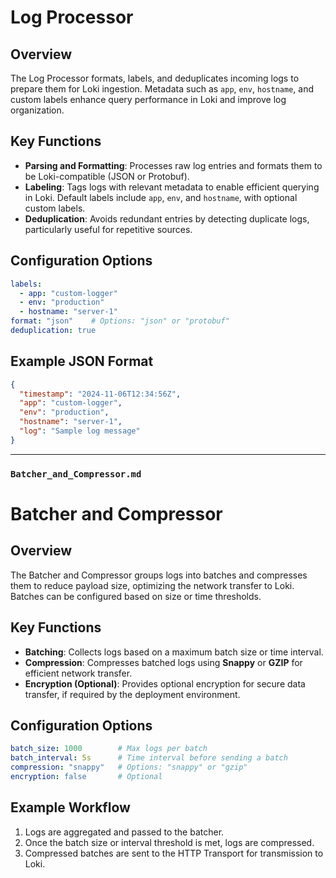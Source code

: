 # Log Processor

## Overview
The Log Processor formats, labels, and deduplicates incoming logs to prepare them for Loki ingestion. Metadata such as `app`, `env`, `hostname`, and custom labels enhance query performance in Loki and improve log organization.

## Key Functions
- **Parsing and Formatting**: Processes raw log entries and formats them to be Loki-compatible (JSON or Protobuf).
- **Labeling**: Tags logs with relevant metadata to enable efficient querying in Loki. Default labels include `app`, `env`, and `hostname`, with optional custom labels.
- **Deduplication**: Avoids redundant entries by detecting duplicate logs, particularly useful for repetitive sources.

## Configuration Options
```yaml
labels:
  - app: "custom-logger"
  - env: "production"
  - hostname: "server-1"
format: "json"    # Options: "json" or "protobuf"
deduplication: true
```

## Example JSON Format
```json
{
  "timestamp": "2024-11-06T12:34:56Z",
  "app": "custom-logger",
  "env": "production",
  "hostname": "server-1",
  "log": "Sample log message"
}
```

---

### `Batcher_and_Compressor.md`

# Batcher and Compressor

## Overview
The Batcher and Compressor groups logs into batches and compresses them to reduce payload size, optimizing the network transfer to Loki. Batches can be configured based on size or time thresholds.

## Key Functions
- **Batching**: Collects logs based on a maximum batch size or time interval.
- **Compression**: Compresses batched logs using **Snappy** or **GZIP** for efficient network transfer.
- **Encryption (Optional)**: Provides optional encryption for secure data transfer, if required by the deployment environment.

## Configuration Options
```yaml
batch_size: 1000        # Max logs per batch
batch_interval: 5s      # Time interval before sending a batch
compression: "snappy"   # Options: "snappy" or "gzip"
encryption: false       # Optional
```

## Example Workflow
1. Logs are aggregated and passed to the batcher.
2. Once the batch size or interval threshold is met, logs are compressed.
3. Compressed batches are sent to the HTTP Transport for transmission to Loki.